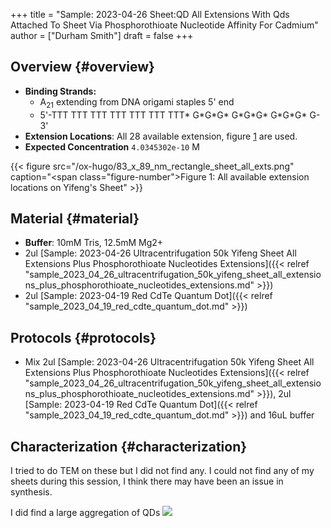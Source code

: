 +++
title = "Sample: 2023-04-26 Sheet:QD All Extensions With Qds Attached To Sheet Via Phosphorothioate Nucleotide Affinity For Cadmium"
author = ["Durham Smith"]
draft = false
+++

## Overview {#overview}

-   **Binding Strands:**
    -   A<sub>21</sub> extending from DNA origami staples 5' end
    -   5'-TTT TTT TTT TTT TTT TTT TTT\* G\*G\*G\* G\*G\*G\* G\*G\*G\* G-3'
-   **Extension Locations**: All 28 available extension, figure [1](#figure--fig:sheet-all-exts) are used.
-   **Expected Concentration** `4.0345302e-10` M

<a id="figure--fig:sheet-all-exts"></a>

{{< figure src="/ox-hugo/83_x_89_nm_rectangle_sheet_all_exts.png" caption="<span class=\"figure-number\">Figure 1: </span>All available extension locations on Yifeng's Sheet" >}}


## Material {#material}

-   **Buffer**: 10mM Tris, 12.5mM Mg2+
-   2ul [Sample: 2023-04-26 Ultracentrifugation 50k Yifeng Sheet All Extensions Plus Phosphorothioate Nucleotides Extensions]({{< relref "sample_2023_04_26_ultracentrifugation_50k_yifeng_sheet_all_extensions_plus_phosphorothioate_nucleotides_extensions.md" >}})
-   2ul [Sample: 2023-04-19 Red CdTe Quantum Dot]({{< relref "sample_2023_04_19_red_cdte_quantum_dot.md" >}})


## Protocols {#protocols}

-   Mix 2ul [Sample: 2023-04-26 Ultracentrifugation 50k Yifeng Sheet All Extensions Plus Phosphorothioate Nucleotides Extensions]({{< relref "sample_2023_04_26_ultracentrifugation_50k_yifeng_sheet_all_extensions_plus_phosphorothioate_nucleotides_extensions.md" >}}),  2ul [Sample: 2023-04-19 Red CdTe Quantum Dot]({{< relref "sample_2023_04_19_red_cdte_quantum_dot.md" >}}) and 16uL buffer


## Characterization {#characterization}

I tried to do TEM on these but I did not find any. I could not find any of my sheets during this session, I think there may have been an issue in synthesis.

I did find a large aggregation of QDs
![](/ox-hugo/TEM_0_sample_2023_04_26_sheet_qd_all_extensions_with_qds_attached_to_sheet_via_phosphorothioate_nucleotide_affinity_for_cadmium.jpg)
